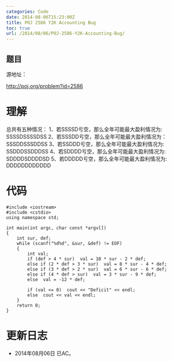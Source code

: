```yaml
---
categories: Code
date: 2014-08-06T15:23:00Z
title: POJ 2586 Y2K Accounting Bug
toc: true
url: /2014/08/06/POJ-2586-Y2K-Accounting-Bug/
---
```


## 题目
源地址：

http://poj.org/problem?id=2586

# 理解
总共有五种情况：
1、若SSSSD亏空，那么全年可能最大盈利情况为: SSSSDSSSSDSS
2、若SSSDD亏空，那么全年可能最大盈利情况为：SSSDDSSSDDSS
3、若SSDDD亏空，那么全年可能最大盈利情况为: SSDDDSSDDDSS
4、若SDDDD亏空，那么全年可能最大盈利情况为: SDDDDSDDDDSD
5、若DDDDD亏空，那么全年可能最大盈利情况为: DDDDDDDDDDDD

<!--more-->

# 代码

```
#include <iostream>
#include <cstdio>
using namespace std;

int main(int argc, char const *argv[])
{
    int sur, def;
    while (scanf("%d%d", &sur, &def) != EOF)
    {
        int val;
        if (def > 4 * sur)  val = 10 * sur - 2 * def;
        else if (2 * def > 3 * sur)  val = 8 * sur - 4 * def;
        else if (3 * def > 2 * sur)  val = 6 * sur - 6 * def;
        else if (4 * def > sur)  val = 3 * sur - 9 * def;
        else  val = -12 * def;

        if (val <= 0)  cout << "Deficit" << endl;
        else  cout << val << endl;
    }
    return 0;
}

```

# 更新日志
- 2014年08月06日 已AC。